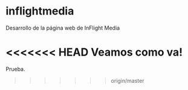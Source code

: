 # inflightmedia
Desarrollo de la página web de InFlight Media

<<<<<<< HEAD
Veamos como va!
=======
Prueba.
>>>>>>> origin/master
